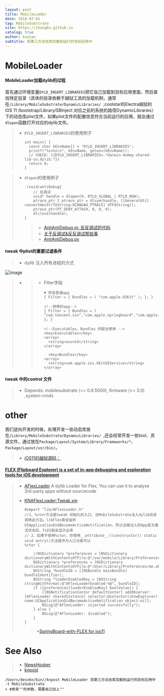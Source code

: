 ```yaml
---
layout: post
title: MobileLoader
date: 2018-07-01
tag: MobileSubstrate
site: https://zhangkn.github.io
catalog: true
author: kunnan
subtitle: 将第三方动态库加载到运行的目标应用中
---
```




# MobileLoader

#### MobileLoader加载dylib的过程 

 首先通过环境变量`DYLD_INSERT_LIBRARIES`把它自己加载到目标应用里面，然后查找特定目录（具体的目录依赖于越狱工具的加载机制，通常在`/Library/MobileSubstrate/DynamicLibraries/ `;coolstar的Electra越狱的iOS 11  /bootstrap/Library/SBInject  对应之前的系统的路径DynamicLibraries）下的动态库plist文件，如果plist文件的配置信息符合当前运行的应用，就会通过`dlopen`函数打开对应的dylib文件。



> * `DYLD_INSERT_LIBRARIES`的使用例子
>
>   ```
>   int main() {
>     const char kEnvName[] = "DYLD_INSERT_LIBRARIES";
>     printf("%s=%s\n", kEnvName, getenv(kEnvName));
>     // CHECK: {{DYLD_INSERT_LIBRARIES=.*darwin-dummy-shared-lib-so.dylib.*}}
>     return 0;
>   }
>   ```
>
>   

> * `dlopen`的使用例子
>
>   ```
>   -(void)antiDebug{
>       // 反调试
>       void* handle = dlopen(0, RTLD_GLOBAL | RTLD_NOW);
>       ptrace_ptr_t ptrace_ptr = dlsym(handle, [[GeneralUtil convertHexStrToString:NIANGAO_PTRACE] UTF8String]);
>       ptrace_ptr(PT_DENY_ATTACH, 0, 0, 0);
>       dlclose(handle);
>   }
>   ```
>
>   > * [AntiAntiDebug.m: 反反调试的代码  ](https://github.com/kunnan/AntiAntiDebug/blob/master/tweak/antiantidebug/Tweak.xm)
>   > * [关于反调试&反反调试那些事](http://www.alonemonkey.com/2017/05/25/*antiantidebug*/)[ ](https://github.com/HarryHaoLee)
>   > * [AntiAntiDebug.py](https://github.com/zhangkn/iOSREBook/tree/master/chapter-8/8.3%20%E5%8A%A8%E6%80%81%E4%BF%9D%E6%8A%A4/AntiAntiDebug)



#### tweak 中plist的重要过滤条件

> * dylib   注入所有进程的方式

![image](https://ws4.sinaimg.cn/large/af39b376ly1fsu3q7z9cej20ak03rq4p.jpg)

> * > - Filter字段
>   >
>   >   ```
>   >   # 所有普通app 
>   >   { Filter = { Bundles = ( "com.apple.UIKit" ); }; }
>   >   ```
>   >
>   >   ```
>   >   <!--特殊的app-->
>   >   { Filter = { Bundles = ( "com.tencent.xin","com.apple.springboard","com.apple.Preferences"); }; }
>   >   ```
>   >
>   >   ```
>   >   <!--Executables、Bundles 的配合使用 -->
>   >   <key>Executables</key>
>   >   <array>
>   >     <string>assntd</string>
>   >   </array>
>   >   
>   >     <key>Bundles</key>
>   >   <array>
>   >     <string>com.apple.ios.SKitUIService</string>
>   >   </array>
>   >   ```
>   >
>   >   



#### tweak 中的control 文件

> * Depends: mobilesubstrate (>= 0.9.5000), firmware (>= 3.0) ,system-cmds 

# other 

我们逆向开发的时候，处理开发一些动态库放在`/Library/MobileSubstrate/DynamicLibraries/ `,还会经常开发一些tool、资源文件，通过放在`Package/Layout/System/Library/Frameworks/*`、`Package/Layout/usr/bin/`。



> * [iOS11的越狱源码：](https://github.com/coolstar/electra/blob/master/docs/getting-started.md )



#### [FLEX (Flipboard Explorer) is a set of in-app debugging and exploration tools for iOS development](https://github.com/Flipboard/FLEX#learning-from-other-apps)



> * [AFlexLoader](https://github.com/zhangkn/KNAFlexLoader) A dylib Loader for Flex, You can use it to analyse 3rd-party apps without sourcecode
>
> * [KNAFlexLoader:Tweak.xm](https://github.com/zhangkn/KNAFlexLoader/blob/master/Tweak.xm)
>
>   ```
>   #import "lib/AFlexLoader.h"
>   //1、%ctor方法是tweak 初始化的入口，当MobileSubstrate注入dylib后会调用此方法。libFlex类会监听UIApplicationDidBecomeActiveNotification，所以当被注入的App变为激活状态后，FLEX就会显示出来
>   // 2、如果不使用%ctor，你使用__attribute__((constructor)) static void entry()方法是作为入口也是可以
>   %ctor {
>   
>   	//NSDictionary *preferences = [NSDictionary dictionaryWithContentsOfFile:@"/var/mobile/Library/Preferences/me.abit.AFlexLoader.plist"];
>   	NSDictionary *preferences = [NSDictionary dictionaryWithContentsOfFile:@"/User/Library/Preferences/me.abit.AFlexLoader.plist"];
>   	NSString *bundleID = [[NSBundle mainBundle] bundleIdentifier];
>   	NSString *loaderEnabledKey = [NSString stringWithFormat:@"AFlexLoaderEnabled-%@", bundleID];
>   	if ([preferences[loaderEnabledKey] boolValue]) {
>   		[[NSNotificationCenter defaultCenter] addObserver:[AFlexLoader sharedInstance] selector:@selector(showExplorer) name:UIApplicationDidBecomeActiveNotification object:nil];
>   		NSLog(@"AFlexLoader: injected successfully");
>   	} else {
>   		NSLog(@"AFlexLoader: disabled");
>   	}
>   }
>   ```
>
>   > *[SpringBoard-with-FLEX for ios11](https://www.lanvsblue.top/2018/01/23/SpringBoard-with-FLEX/)

# See Also 

>* [NewsHooker](https://github.com/kunnan/NewsHooker)
>* [knpost](https://github.com/zhangkn/KNBin/blob/master/knpost) 
>
```
/Users/devzkn/bin//knpost MobileLoader 将第三方动态库加载到运行的目标应用中 -t MobileSubstrate
> #原来""的参数，需要自己加上""
```

